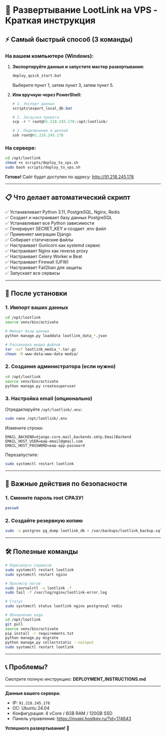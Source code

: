 # 🚀 Развертывание LootLink на VPS - Краткая инструкция

## ⚡ Самый быстрый способ (3 команды)

### На вашем компьютере (Windows):

1. **Экспортируйте данные и запустите мастер развертывания:**
   ```cmd
   deploy_quick_start.bat
   ```
   Выберите пункт 1, затем пункт 3, затем пункт 5.

2. **Или вручную через PowerShell:**
   ```powershell
   # 1. Экспорт данных
   scripts\export_local_db.bat
   
   # 2. Загрузка проекта
   scp -r * root@91.218.245.178:/opt/lootlink/
   
   # 3. Подключение и деплой
   ssh root@91.218.245.178
   ```

### На сервере:

```bash
cd /opt/lootlink
chmod +x scripts/deploy_to_vps.sh
sudo bash scripts/deploy_to_vps.sh
```

**Готово!** Сайт будет доступен по адресу: http://91.218.245.178

---

## 📋 Что делает автоматический скрипт

✅ Устанавливает Python 3.11, PostgreSQL, Nginx, Redis  
✅ Создает и настраивает базу данных PostgreSQL  
✅ Устанавливает все Python зависимости  
✅ Генерирует SECRET_KEY и создает .env файл  
✅ Применяет миграции Django  
✅ Собирает статические файлы  
✅ Настраивает Gunicorn как systemd сервис  
✅ Настраивает Nginx как reverse proxy  
✅ Настраивает Celery Worker и Beat  
✅ Настраивает Firewall (UFW)  
✅ Настраивает Fail2ban для защиты  
✅ Запускает все сервисы  

---

## 🔧 После установки

### 1. Импорт ваших данных

```bash
cd /opt/lootlink
source venv/bin/activate

# Импорт базы данных
python manage.py loaddata lootlink_data_*.json

# Распаковка медиа файлов
tar -xzf lootlink_media_*.tar.gz
chown -R www-data:www-data media/
```

### 2. Создание администратора (если нужно)

```bash
cd /opt/lootlink
source venv/bin/activate
python manage.py createsuperuser
```

### 3. Настройка email (опционально)

Отредактируйте `/opt/lootlink/.env`:

```bash
sudo nano /opt/lootlink/.env
```

Измените строки:

```env
EMAIL_BACKEND=django.core.mail.backends.smtp.EmailBackend
EMAIL_HOST_USER=ваш-email@gmail.com
EMAIL_HOST_PASSWORD=ваш-app-password
```

Перезапустите:

```bash
sudo systemctl restart lootlink
```

---

## 🔐 Важные действия по безопасности

### 1. Смените пароль root СРАЗУ!

```bash
passwd
```

### 2. Создайте резервную копию

```bash
sudo -u postgres pg_dump lootlink_db > /var/backups/lootlink_backup.sql
```

---

## 🛠️ Полезные команды

```bash
# Перезапуск сервисов
sudo systemctl restart lootlink
sudo systemctl restart nginx

# Просмотр логов
sudo journalctl -u lootlink -f
sudo tail -f /var/log/nginx/lootlink-error.log

# Статус
sudo systemctl status lootlink nginx postgresql redis

# Обновление кода
cd /opt/lootlink
git pull
source venv/bin/activate
pip install -r requirements.txt
python manage.py migrate
python manage.py collectstatic --noinput
sudo systemctl restart lootlink
```

---

## 📞 Проблемы?

Смотрите полную инструкцию: **DEPLOYMENT_INSTRUCTIONS.md**

---

**Данные вашего сервера:**

- IP: `91.218.245.178`
- ОС: Ubuntu 24.04
- Конфигурация: 4 vCore / 6GB RAM / 120GB SSD
- Панель управления: https://invapi.hostkey.ru/?id=174643

**Успешного развертывания! 🎉**

